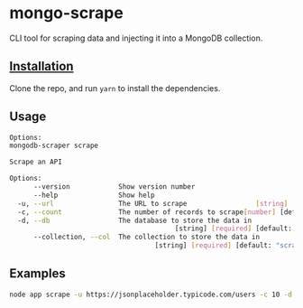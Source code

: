 # mongo-scrape

CLI tool for scraping data and injecting it into a MongoDB collection.

## [Installation](#installation)

Clone the repo, and run `yarn` to install the dependencies.

## Usage

```sh
Options:
mongodb-scraper scrape

Scrape an API

Options:
      --version            Show version number                         [boolean]
      --help               Show help                                   [boolean]
  -u, --url                The URL to scrape                 [string] [required]
  -c, --count              The number of records to scrape[number] [default: 10]
  -d, --db                 The database to store the data in
                                         [string] [required] [default: "scrape"]
      --collection, --col  The collection to store the data in
                                    [string] [required] [default: "scrape_test"]
```

## Examples

```sh
node app scrape -u https://jsonplaceholder.typicode.com/users -c 10 -d users -col scrape_test
```
